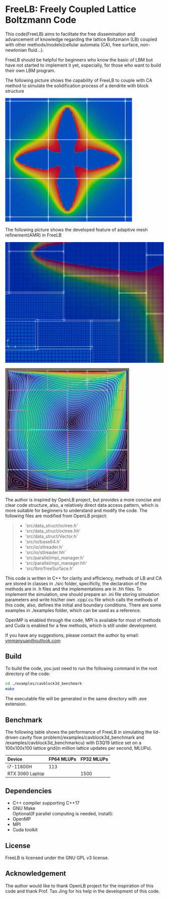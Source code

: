 # FreeLB: Freely Coupled Lattice Boltzmann Code

This code(FreeLB) aims to facilitate the free dissemination and advancement of knowledge regarding the lattice Boltzmann (LB) coupled with other methods/models(cellular automata (CA), free surface, non-newtonian fluid...).

FreeLB should be helpful for beginners who know the basic of LBM but have not started to implement it yet, especially, for those who want to build their own LBM program.

The following picture shows the capability of FreeLB to couple with CA method to simulate the solidification process of a dendrite with block structure

![Concentration_Field](https://github.com/zdxying/FreeLB/blob/main/Concentration_Field_of_a_Solidifying_Dendrite_with_Block_Structure.png "Concentration Field of a Solidifying Dendrite with Block Structure")

The following picture shows the developed feature of adaptive mesh refinement(AMR) in FreeLB

![Partof_Concentration_Field](https://github.com/zdxying/FreeLB/blob/main/Part_of_Concentration_Field_of_a_Solidifying_Dendrite_with_AMR_Block_Structure.png "Part of Concentration Field of a Solidifying Dendrite with adaptive refined mesh Structure")

![Streamline](https://github.com/zdxying/FreeLB/blob/main/Streamline_of_Lid_Driven_Cavity_with_Refined_Block_Structure.png "Streamline of Lid-Driven Cavity with Refined Block Structure.png")

The author is inspired by OpenLB project, but provides a more concise and clear code structure, also, a relatively direct data access pattern, which is more suitable for beginners to understand and modify the code. The following files are modified from OpenLB project: 
  > - 'src/data_struct/octree.h' 
  > - 'src/data_struct/octree.hh' 
  > - 'src/data_struct/Vector.h' 
  > - 'src/io/base64.h' 
  > - 'src/io/stlreader.h' 
  > - 'src/io/stlreader.hh' 
  > - 'src/parallel/mpi_manager.h' 
  > - 'src/parallel/mpi_manager.hh'
  > - 'src/lbm/freeSurface.h'

This code is written in C++ for clarity and efficiency, methods of LB and CA are stored in classes in ./src folder, specificlly, the declaration of the methods are in .h files and the implementations are in .hh files. To implement the simulation, one should prepare an .ini file storing simulation parameters and write his/her own .cpp/.cu file which calls the methods of this code, also, defines the initial and boundary conditions. There are some examples in ./examples folder, which can be used as a reference.

OpenMP is enabled through the code, MPI is available for most of methods and Cuda is enabled for a few methods, which is still under development.

If you have any suggestions, please contact the author by email: ymmanyuan@outlook.com

## Build
To build the code, you just need to run the following command in the root directory of the code:
```bash
cd ./examples/cavblock3d_benchmark
make
```
The executable file will be generated in the same directory with .exe extension.


## Benchmark
The following table shows the performance of FreeLB in simulating the lid-driven cavity flow problem(/examples/cavblock3d_benchmark and /examples/cavblock3d_benchmarkcu) with D3Q19 lattice set on a 100x100x100 lattice grid(in million lattice updates per second, MLUPs).

| Device | FP64 MLUPs | FP32 MLUPs
| :----- | :---- | :---- |
| i7-11800H       | 113 |      |
| RTX 3060 Laptop |     | 1500 |


## Dependencies
- C++ compiler supporting C++17
- GNU Make \
Optional(If parallel computing is needed, install):
- OpenMP
- MPI
- Cuda toolkit

## License
FreeLB is licensed under the GNU GPL v3 license.

## Acknowledgement
The author would like to thank OpenLB project for the inspiration of this code and thank Prof. Tao Jing for his help in the development of this code.